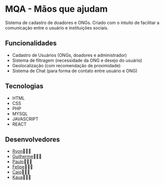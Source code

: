 # MQA - Mãos que ajudam
Sistema de cadastro de doadores e ONGs. Criado com o intuito de facilitar a comunicação entre o usuário e instituições sociais. 


## Funcionalidades 


* Cadastro de Usuários (ONGs, doadores e administrador)
* Sistema de filtragem (necessidade da ONG e desejo do usuário)
* Geolocalização (com recomendação de proximidade)
* Sistema de Chat (para forma de contato entre usuário e ONG)


## Tecnologias 


* HTML
* CSS
* PHP
* MYSQL
* JAVASCRIPT
* REACT


## Desenvolvedores


* [Ryon](https://github.com/Ryonxl)👨🏿‍💻
* [Guilherme](https://github.com/Guilhermemth)👩🏻‍💻
* [Paulo](https://github.com/Paulorc0)👩🏾‍💻
* [Felipe](https://github.com/Feliperasilva)👨🏻‍💻
* [Caio](https://github.com/Vini1227)👨🏽‍💻
* [Kaua](https://github.com/Kaua17742)👨🏽‍💻
